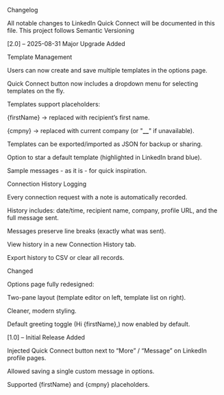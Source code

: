 Changelog

All notable changes to LinkedIn Quick Connect will be documented in this file.
This project follows Semantic Versioning

[2.0] – 2025-08-31
Major Upgrade
Added

Template Management

Users can now create and save multiple templates in the options page.

Quick Connect button now includes a dropdown menu for selecting templates on the fly.

Templates support placeholders:

{firstName} → replaced with recipient’s first name.

{cmpny} → replaced with current company (or "**\_\_**" if unavailable).

Templates can be exported/imported as JSON for backup or sharing.

Option to star a default template (highlighted in LinkedIn brand blue).

Sample messages - as it is - for quick inspiration.

Connection History Logging

Every connection request with a note is automatically recorded.

History includes: date/time, recipient name, company, profile URL, and the full message sent.

Messages preserve line breaks (exactly what was sent).

View history in a new Connection History tab.

Export history to CSV or clear all records.

Changed

Options page fully redesigned:

Two-pane layout (template editor on left, template list on right).

Cleaner, modern styling.

Default greeting toggle (Hi {firstName},) now enabled by default.

[1.0] – Initial Release
Added

Injected Quick Connect button next to “More” / “Message” on LinkedIn profile pages.

Allowed saving a single custom message in options.

Supported {firstName} and {cmpny} placeholders.
